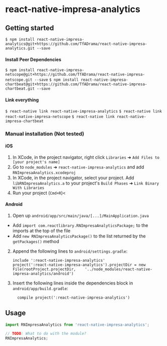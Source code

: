 # react-native-impresa-analytics

## Getting started

`$ npm install react-native-impresa-analytics@git+https://github.com/TfADrama/react-native-impresa-analytics.git --save`

#### Install Peer Dependencies
`$ npm install react-native-impresa-netscope@git+https://github.com/TfADrama/react-native-impresa-netscope.git --save`
`$ npm install react-native-impresa-chartbeat@git+https://github.com/TfADrama/react-native-impresa-chartbeat.git --save`

#### Link everything
`$ react-native link react-native-impresa-analytics`
`$ react-native link react-native-impresa-netscope`
`$ react-native link react-native-impresa-chartbeat`


### Manual installation (Not tested)


#### iOS

1. In XCode, in the project navigator, right click `Libraries` ➜ `Add Files to [your project's name]`
2. Go to `node_modules` ➜ `react-native-impresa-analytics` and add `RNImpresaAnalytics.xcodeproj`
3. In XCode, in the project navigator, select your project. Add `libRNImpresaAnalytics.a` to your project's `Build Phases` ➜ `Link Binary With Libraries`
4. Run your project (`Cmd+R`)<

#### Android

1. Open up `android/app/src/main/java/[...]/MainApplication.java`
  - Add `import com.reactlibrary.RNImpresaAnalyticsPackage;` to the imports at the top of the file
  - Add `new RNImpresaAnalyticsPackage()` to the list returned by the `getPackages()` method
2. Append the following lines to `android/settings.gradle`:
  	```
  	include ':react-native-impresa-analytics'
  	project(':react-native-impresa-analytics').projectDir = new File(rootProject.projectDir, 	'../node_modules/react-native-impresa-analytics/android')
  	```
3. Insert the following lines inside the dependencies block in `android/app/build.gradle`:
  	```
      compile project(':react-native-impresa-analytics')
  	```


## Usage
```javascript
import RNImpresaAnalytics from 'react-native-impresa-analytics';

// TODO: What to do with the module?
RNImpresaAnalytics;
```
  
